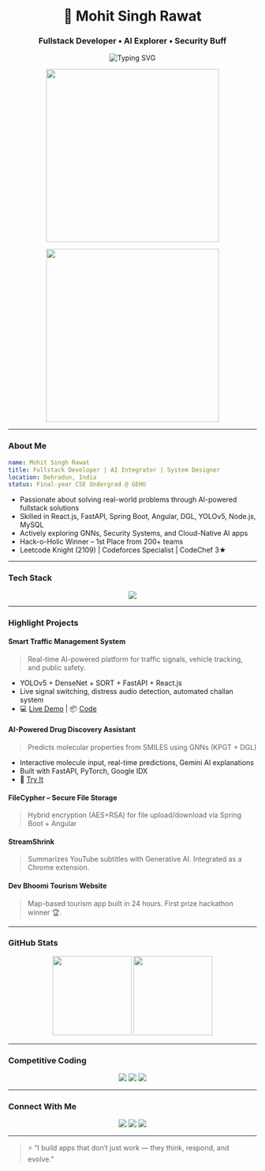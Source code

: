 
<h1 align="center">
  🚦 Mohit Singh Rawat
</h1>

<h3 align="center">Fullstack Developer • AI Explorer • Security Buff</h3>

<p align="center">
  <img src="https://readme-typing-svg.demolab.com?font=Fira+Code&size=24&duration=4000&pause=1000&color=00F7FF&center=true&vCenter=true&width=600&lines=Crafting+Code+%F0%9F%92%BB+that+Talks+to+Reality!;React.js+%7C+FastAPI+%7C+YOLO+%7C+Spring+Boot+%7C+DGL;Hackathon+Winner+%7C+2109+LeetCode+Knight;Let%E2%80%99s+Build+the+Future+Together!+%E2%9C%A8" alt="Typing SVG" />
</p>

<p align="center">
  <img src="https://api.vaunt.dev/v1/github/entities/mohitrawat061/achievements?format=svg&limit=3" width="350" />
</p>

<p align="center">
  <a href="https://vaunt.dev/">
    <img src="https://api.vaunt.dev/v1/github/entities/mohitrawat061/contributions?format=svg" width="350" />
  </a>
</p>

---

### About Me

```yaml
name: Mohit Singh Rawat
title: Fullstack Developer | AI Integrator | System Designer
location: Dehradun, India
status: Final-year CSE Undergrad @ GEHU
```

-  Passionate about solving real-world problems through AI-powered fullstack solutions
-  Skilled in React.js, FastAPI, Spring Boot, Angular, DGL, YOLOv5, Node.js, MySQL
-  Actively exploring GNNs, Security Systems, and Cloud-Native AI apps
-  Hack-o-Holic Winner – 1st Place from 200+ teams
-  Leetcode Knight (2109) | Codeforces Specialist | CodeChef 3★

---

###  Tech Stack

<div align="center">
  <img src="https://skillicons.dev/icons?i=react,fastapi,spring,py,js,ts,java,cpp,nodejs,flask,angular,mysql,postgres,aws,docker,git,github,vscode" />
</div>

---

###  Highlight Projects

####  Smart Traffic Management System
> Real-time AI-powered platform for traffic signals, vehicle tracking, and public safety.

- YOLOv5 + DenseNet + SORT + FastAPI + React.js
- Live signal switching, distress audio detection, automated challan system
- 💻 [Live Demo](https://smart-traffic-management-system-frontend.vercel.app/) | 📦 [Code](https://github.com/mohitrawat061)

####  AI-Powered Drug Discovery Assistant
> Predicts molecular properties from SMILES using GNNs (KPGT + DGL)

- Interactive molecule input, real-time predictions, Gemini AI explanations
- Built with FastAPI, PyTorch, Google IDX
- 🔬 [Try It](https://kpgt-frontend.vercel.app/)

####  FileCypher – Secure File Storage
> Hybrid encryption (AES+RSA) for file upload/download via Spring Boot + Angular

####  StreamShrink
> Summarizes YouTube subtitles with Generative AI. Integrated as a Chrome extension.

####  Dev Bhoomi Tourism Website
> Map-based tourism app built in 24 hours. First prize hackathon winner 🏆.

---

###  GitHub Stats

<div align="center">
  <img src="https://github-readme-stats.vercel.app/api?username=mohitrawat061&show_icons=true&theme=tokyonight&count_private=true" height="160" />
  <img src="https://github-readme-stats.vercel.app/api/top-langs/?username=mohitrawat061&layout=compact&theme=tokyonight" height="160" />
</div>

---

###  Competitive Coding

<p align="center">
  <a href="https://leetcode.com/u/mohitrawat061/"><img src="https://img.shields.io/badge/Leetcode-2109%20%E2%9C%A8%20Knight-orange?style=for-the-badge&logo=leetcode" /></a>
  <a href="https://codeforces.com/profile/mohitrawat062"><img src="https://img.shields.io/badge/Codeforces-1490%20Specialist-blue?style=for-the-badge&logo=codeforces" /></a>
  <a href="https://www.codechef.com/users/mohitbawa"><img src="https://img.shields.io/badge/CodeChef-3%E2%AD%90-8975ad?style=for-the-badge&logo=codechef" /></a>
</p>

---

###  Connect With Me

<p align="center">
  <a href="mailto:mohitrawat061@gmail.com"><img src="https://img.shields.io/badge/Gmail-D14836?style=for-the-badge&logo=gmail&logoColor=white" /></a>
  <a href="https://www.linkedin.com/in/mohitrawat061/"><img src="https://img.shields.io/badge/LinkedIn-0A66C2?style=for-the-badge&logo=linkedin&logoColor=white" /></a>
  <a href="https://github.com/mohitrawat061"><img src="https://img.shields.io/badge/GitHub-100000?style=for-the-badge&logo=github&logoColor=white" /></a>
</p>

---

> ⚡ “I build apps that don’t just work — they think, respond, and evolve.”
